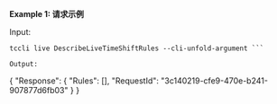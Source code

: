**Example 1: 请求示例**



Input: 

```
tccli live DescribeLiveTimeShiftRules --cli-unfold-argument ```

Output: 
```
{
    "Response": {
        "Rules": [],
        "RequestId": "3c140219-cfe9-470e-b241-907877d6fb03"
    }
}
```

